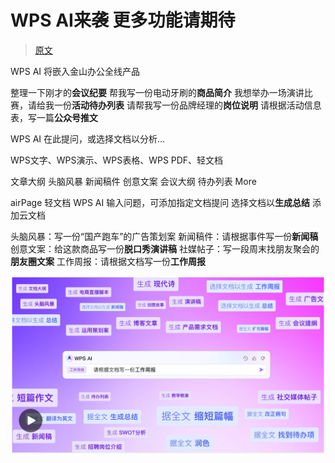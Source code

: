 

WPS AI来袭 更多功能请期待
======
> [原文](https://www.wps.cn/learning/course/detail/id/332580?sid=716)


WPS AI 将嵌入金山办公全线产品


整理一下刚才的**会议纪要**
帮我写一份电动牙刷的**商品简介**
我想举办一场演讲比赛，请给我一份**活动待办列表**
请帮我写一份品牌经理的**岗位说明**
请根据活动信息表，写一篇**公众号推文**

WPS AI
在此提问，或选择文档以分析...

WPS文字、WPS演示、WPS表格、WPS PDF、轻文档

文章大纲
头脑风暴
新闻稿件
创意文案
会议大纲
待办列表
More

airPage 轻文档
WPS AI
输入问题，可添加指定文档提问
选择文档以**生成总结**
添加云文档

头脑风暴：写一份“国产跑车”的广告策划案
新闻稿件：请根据事件写一份**新闻稿**
创意文案：给这款商品写一份**脱口秀演讲稿**
社媒帖子：写一段周末找朋友聚会的**朋友圈文案**
工作周报：请根据文档写一份**工作周报**

![](images/1.1.WPS-AI来袭.png)

